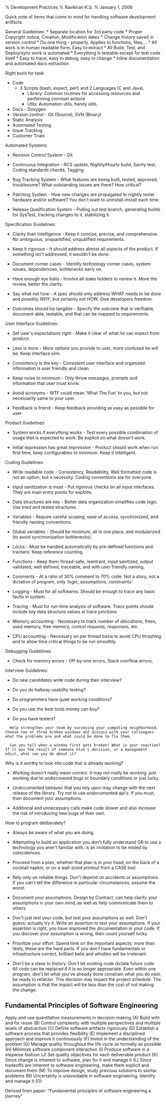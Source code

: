 % Development Practices
% Ravikiran K.S.
% January 1, 2006

Quick note of items that come to mind for handling software development artifacts.

General Guidelines:
    * Separate location for 3rd party code
    * Proper Copyright notice, Creation, Modification dates
    * Change history saved in version control
    * Do one thing - properly. Applies to functions, files,...
    * All work is in human readable form. Easy to extract
    * All Build, Test, and Deploy/sync work is automated
    * Everything is testable except for test code itself
    * Easy to trace, easy to debug, easy to change
    * Inline documentation and automated docs extraction

Right tools for task:
* Code
    * 3 Scripts (bash, expect, perl) and 2 Languages (C and Java).
        - Library: Common routines for accessing resources and performing common actions
        - Utils: Automation utils, handy utils.
* Docs - Doxygen
* Version control - Git (Source), SVN (Binary)
* Static Analysis
* Automated Testing
* Issue Tracking
* Customer Trials

Automated Systems:

  - Revision Control System - Git

  - Continuous Integration - RCS update, Nightly/Hourly build, Sanity
    test, Coding standards checks, Tagging

  - Bug Tracking System - What features are being built, tested,
    approved, troublesome? What outstanding issues are there? How
    critical?

  - Patching System - How new changes are propagated to nightly tester
    hardware and/or software? You don't want to uninstall-install each
    time.

  - Release Qualification System - Pulling out test branch, generating
    builds for SysTest, tracking changes to it, stabilizing it.

Specification Guidelines:

  - Clarity than Intelligence - Keep it concise, precise, and
    comprehensive. No ambiguous, unquantified, unqualified requirements.

  - Keep it rigorous - It should address almost all aspects of the
    product. If something isn't addressed, it wouldn't be done.

  - Document corner cases - Identify technology corner cases, system
    issues, dependencies, bottlenecks early on.

  - Have enough eye balls - Involve all stake holders to review it. More
    the review, better the clarity.

  - Say what not how - A spec should only address WHAT needs to be done
    and possibly WHY, but certainly not HOW. Give developers freedom.

  - Outcomes should be tangible - Specify the outcome that is
    verifiable, document-able, testable, and that can be mapped to
    requirements.

User Interface Guidelines:

  - Set user's expectations right - Make it clear of what he can expect
    from product.

  - Less is more - More options you provide to user, more confused he
    will be. Keep interface slim.

  - Consistency is the key - Consistent user interface and organized
    information is user friendly and clean.

  - Keep noise to minimum - Only throw messages, prompts and information
    that user must know.

  - Avoid acronyms - WTF could mean 'What The Fun' to you, but not
    necessarily same to your user.

  - Feedback is friend - Keep feedback providing as easy as possible for
    user.

Product Guidelines:

  - System works if everything works - Test every possible combination
    of usage that is expected to work. Be explicit on what doesn't work.

  - Initial expression has great impression - Product should work when
    run first time, keep configurables to minimum. Keep it intelligent.

Coding Guidelines:

  - Write readable code - Consistency, Readability, Well formatted code
    is not an option, but a necessity. Coding conventions are for
    everyone.

  - Input sanitization is must - Put rigorous checks on all input
    interfaces. They are main entry points for exploits.

  - Data structures are key - Better data organization simplifies code
    logic. Use tried and tested structures.

  - Variables - Require careful scoping, ease of access, synchronized,
    and friendly naming conventions.

  - Global variables - Should be minimum, all in one place, and
    modularized (to avoid synchronization bottlenecks).

  - Locks - Must be handled automatically by pre-defined functions and
    trackers. Keep reference counting.

  - Functions - Keep them thread-safe, reentrant, input sanitized,
    output validated, well defined, traceable, and with user friendly
    naming.

  - Comments - At a ratio of 30% comment to 70% code. Not a story, not a
    dictation of program, only 'logic, assumptions, constraints'.

  - Logging - Must for all softwares. Should be enough to trace any
    basic faults in system.

  - Tracing - Must for run-time analysis of software. Trace points
    should include key data structure values at trace junctions.

  - Memory accounting - Necessary to track number of allocations, frees,
    used memory, free memory, control requests, responses, etc.

  - CPU accounting - Necessary on per thread basis to avoid CPU
    thrashing and to allow time critical things to be run smoothly.

Debugging Guidelines:

  - Check for memory errors - Off-by-one errors, Stack overflow errors,

Interview Guidelines:

  - Do new candidates write code during their interview?

  - Do you do hallway usability testing?

  - Do programmers have quiet working conditions?

  - Do you use the best tools money can buy?

  - Do you have
testers?

<!-- end list -->

``` code
  Help strengthen your team by surveying your computing neighborhood. Choose two or three broken windows and discuss with your colleagues what the problems are and what could be done to fix them.
```

``` code
  Can you tell when a window first gets broken? What is your reaction? If it was the result of someone else's decision, or a management edict, what can you do about it?
```

Why is it worthy to look into code that is already working?

  - Working doesn't really mean correct. It may not really be working,
    just working due to undiscovered bugs or boundary conditions or just
    lucky.

  - Undocumented behavior that you rely upon may change with the next
    release of the library. Try not to use undocumented api's. If you
    must, then document your assumptions.

  - Additional and unnecessary calls make code slower and also increase
    the risk of introducing new bugs of their own.

How to program deliberately?

  - Always be aware of what you are doing.

  - Attempting to build an application you don't fully understand OR to
    use a technology you aren't familiar with, is an invitation to be
    misled by coincidences.

  - Proceed from a plan, whether that plan is in your head, on the back
    of a cocktail napkin, or on a wall-sized printout from a CASE tool.

  - Rely only on reliable things. Don't depend on accidents or
    assumptions. If you can't tell the difference in particular
    circumstances, assume the worst.

  - Document your assumptions. Design by Contract, can help clarify your
    assumptions in your own mind, as well as help communicate them to
    others.

  - Don't just test your code, but test your assumptions as well. Don't
    guess; actually try it. Write an assertion to test your assumptions.
    If your assertion is right, you have improved the documentation in
    your code. If you discover your assumption is wrong, then count
    yourself lucky.

  - Prioritize your effort. Spend time on the important aspects; more
    than likely, these are the hard parts. If you don't have
    fundamentals or infrastructure correct, brilliant bells and whistles
    will be irrelevant.

  - Don't be a slave to history. Don't let existing code dictate future
    code. All code can be replaced if it is no longer appropriate. Even
    within one program, don't let what you've already done constrain
    what you do next, be ready to refactor. This decision may impact the
    project schedule. The assumption is that the impact will be less
    than the cost of not making the change.

## Fundamental Principles of Software Engineering

Apply and use quantitative measurements in decision-making (A)
Build with and for reuse (B)
Control complexity with multiple perspectives and multiple levels of abstraction (C)
Define software artifacts rigorously (D)
Establish a software process that provides flexibility (E)
Implement a disciplined approach and improve it continuously (F)
Invest in the understanding of the problem (G)
Manage quality throughout the life cycle as formally as possible (H)
Minimize software component interaction (I)
Produce software in a stepwise fashion (J)
Set quality objectives for each deliverable product (K)
Since change is inherent to software, plan for it and manage it (L)
Since tradeoffs are inherent to software engineering, make them explicit and document them (M)
To improve design, study previous solutions to similar problems (N)
Uncertainty is unavoidable in software engineering. Identify and manage it (O)

Derived from paper: "Fundamental principles of software engineering a journey"
